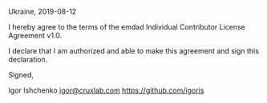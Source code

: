 Ukraine, 2019-08-12

I hereby agree to the terms of the emdad Individual Contributor License
Agreement v1.0.

I declare that I am authorized and able to make this agreement and sign this
declaration.

Signed,

Igor Ishchenko igor@cruxlab.com https://github.com/igoris
